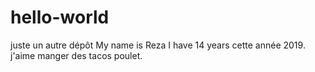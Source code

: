 # hello-world
juste un autre dépôt
My name is Reza I have 14 years cette année 2019.
j'aime manger des tacos poulet.

